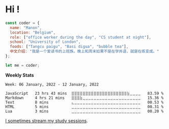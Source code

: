 # Hi !

``` javascript
const coder = {
  name: "Manon",
  location: "Belgium",
  role: ["office worker during the day", "CS student at night"],
  school: "University of London",
  foods: ["Tangcu paigu", "Basi digua", "bubble tea"],
  中文介绍: "我是一个爱读书的上班族。晚上和周末如果不是在学外语，就是在练变成。"
};

let me = coder;

```

**Weekly Stats**

<!--START_SECTION:waka-->
```text
Week: 06 January, 2022 - 12 January, 2022

JavaScript   23 hrs 43 mins  ⣿⣿⣿⣿⣿⣿⣿⣿⣿⣿⣿⣿⣿⣿⣿⣿⣿⣿⣿⣿⣷⣀⣀⣀⣀   83.59 % 
Markdown     4 hrs 21 mins   ⣿⣿⣿⣷⣀⣀⣀⣀⣀⣀⣀⣀⣀⣀⣀⣀⣀⣀⣀⣀⣀⣀⣀⣀⣀   15.36 % 
Text         8 mins          ⣄⣀⣀⣀⣀⣀⣀⣀⣀⣀⣀⣀⣀⣀⣀⣀⣀⣀⣀⣀⣀⣀⣀⣀⣀   00.53 % 
HTML         5 mins          ⣀⣀⣀⣀⣀⣀⣀⣀⣀⣀⣀⣀⣀⣀⣀⣀⣀⣀⣀⣀⣀⣀⣀⣀⣀   00.31 % 
Lua          3 mins          ⣀⣀⣀⣀⣀⣀⣀⣀⣀⣀⣀⣀⣀⣀⣀⣀⣀⣀⣀⣀⣀⣀⣀⣀⣀   00.20 % 
```
<!--END_SECTION:waka-->

[I sometimes stream my study sessions](https://www.youtube.com/channel/UCX7Y8c3elaV--WNh5-vjFDA).
